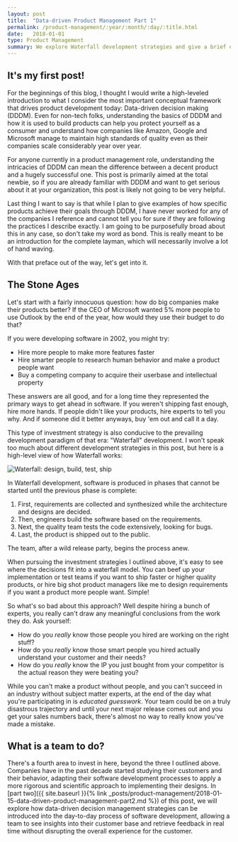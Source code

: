 ```yaml
---
layout: post
title:  "Data-driven Product Management Part 1"
permalink: /product-management/:year/:month/:day/:title.html
date:   2018-01-01
type: Product Management
summary: We explore Waterfall development strategies and give a brief overview of how the world looked before big data.
---
```


## It's my first post!

For the beginnings of this blog, I thought I would write a high-leveled introduction to what I consider the most important conceptual framework that drives product development today: Data-driven decision making (DDDM). Even for non-tech folks, understanding the basics of DDDM and how it is used to build products can help you protect yourself as a consumer and understand how companies like Amazon, Google and Microsoft manage to maintain high standards of quality even as their companies scale considerably year over year.

For anyone currently in a product management role, understanding the intricacies of DDDM can mean the difference between a decent product and a hugely successful one. This post is primarily aimed at the total newbie, so if you are already familiar with DDDM and want to get serious about it at your organization, this post is likely not going to be very helpful.

Last thing I want to say is that while I plan to give examples of how specific products achieve their goals through DDDM, I have never worked for any of the companies I reference and cannot tell you for sure if they are following the practices I describe exactly. I am going to be purposefully broad about this in any case, so don't take my word as bond. This is really meant to be an introduction for the complete layman, which will necessarily involve a lot of hand waving.

With that preface out of the way, let's get into it.

## The Stone Ages

Let's start with a fairly innocuous question: how do big companies make their products better? If the CEO of Microsoft wanted 5% more people to use Outlook by the end of the year, how would they use their budget to do that?

If you were developing software in 2002, you might try: 
* Hire more people to make more features faster
* Hire smarter people to research human behavior and make a product people want
* Buy a competing company to acquire their userbase and intellectual property

These answers are all good, and for a long time they represented the primary ways to get ahead in software. If you weren't shipping fast enough, hire more hands. If people didn't like your products, hire experts to tell you why. And if someone did it better anyways, buy 'em out and call it a day.

This type of investment strategy is also conducive to the prevailing development paradigm of that era: "Waterfall"  development. I won't speak too much about different development strategies in this post, but here is a high-level view of how Waterfall works:

![Waterfall: design, build, test, ship]({{site.url}}/assets/posts/data-driven-design/waterfall_dev.svg)

In Waterfall development, software is produced in phases that cannot be started until the previous phase is complete:

1. First, requirements are collected and synthesized while the architecture and designs are decided. 
2. Then, engineers build the software based on the requirements.
3. Next, the quality team tests the code extensively, looking for bugs.
4. Last, the product is shipped out to the public. 

The team, after a wild release party, begins the process anew. 

When pursuing the investment strategies I outlined above, it's easy to see where the decisions fit into a waterfall model. You can beef up your implementation or test teams if you want to ship faster or higher quality products, or hire big shot product managers like me to design requirements if you want a product more people want. Simple!

So what's so bad about this approach? Well despite hiring a bunch of experts, you really can't draw any meaningful conclusions from the work they do. Ask yourself:

* How do you _really_ know those people you hired are working on the right stuff?
* How do you _really_ know those smart people you hired actually understand your customer and their needs?
* How do you _really_ know the IP you just bought from your competitor is the actual reason they were beating you?

While you can't make a product without people, and you can't succeed in an industry without subject matter experts, at the end of the day what you're participating in is _educated guesswork_. Your team could be on a truly disastrous trajectory and until your next major release comes out and you get your sales numbers back, there's almost no way to really know you've made a mistake.

## What is a team to do?

There's a fourth area to invest in here, beyond the three I outlined above. Companies have in the past decade started studying their customers and their behavior, adapting their software development processes to apply a more rigorous and scientific approach to implementing their designs. In [part two]({{ site.baseurl }}{% link _posts/product-management/2018-01-15-data-driven-product-management-part2.md %}) of this post, we will explore how data-driven decision management strategies can be introduced into the day-to-day process of software development, allowing a team to see insights into their customer base and retrieve feedback in real time without disrupting the overall experience for the customer.
